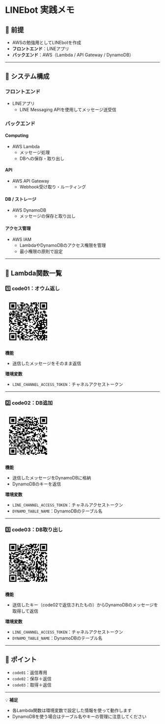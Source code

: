 # LINEbot 実践メモ

## 🔹 前提
- AWSの勉強用としてLINEbotを作成
- **フロントエンド**：LINEアプリ  
- **バックエンド**：AWS（Lambda / API Gateway / DynamoDB）

---

## 🔹 システム構成

### フロントエンド
- LINEアプリ  
  - LINE Messaging APIを使用してメッセージ送受信

### バックエンド

#### Computing
- AWS Lambda
  - メッセージ処理
  - DBへの保存・取り出し

#### API
- AWS API Gateway
  - Webhook受け取り・ルーティング

#### DB / ストレージ
- AWS DynamoDB
  - メッセージの保存と取り出し

#### アクセス管理
- AWS IAM
  - LambdaやDynamoDBのアクセス権限を管理
  - 最小権限の原則で設定

---

## 🔹 Lambda関数一覧

### 1️⃣ code01：オウム返し

<img src="/image/code01.png" alt="code01" width="150" height="150">



**機能**  
- 送信したメッセージをそのまま返信  

**環境変数**  
- `LINE_CHANNEL_ACCESS_TOKEN`：チャネルアクセストークン

---

### 2️⃣ code02：DB追加

<img src="/image/code02.png" alt="code02" width="150" height="150">

**機能**  
- 送信したメッセージをDynamoDBに格納  
- DynamoDBのキーを返信  

**環境変数**  
- `LINE_CHANNEL_ACCESS_TOKEN`：チャネルアクセストークン  
- `DYNAMO_TABLE_NAME`：DynamoDBのテーブル名

---

### 3️⃣ code03：DB取り出し

<img src="/image/code03.png" alt="code03" width="150" height="150">

**機能**  
- 送信したキー（code02で返信されたもの）からDynamoDBのメッセージを取得して返信  

**環境変数**  
- `LINE_CHANNEL_ACCESS_TOKEN`：チャネルアクセストークン  
- `DYNAMO_TABLE_NAME`：DynamoDBのテーブル名

---

## 🔹 ポイント
- `code01`：返信専用  
- `code02`：保存＋返信  
- `code03`：取得＋返信

---

💡 **補足**
- 各Lambda関数は環境変数で設定した情報を使って動作します  
- DynamoDBを使う場合はテーブル名やキーの管理に注意してください
